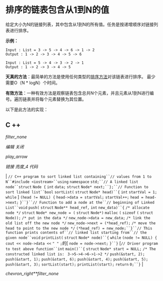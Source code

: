 # 排序的链表包含从1到N的值

给定大小为N的链接列表，其中包含从1到N的所有值。任务是按递增顺序对链接列表进行排序。

**示例：**

```
Input : List = 3 -> 5 -> 4 -> 6 -> 1 -> 2
Output : 1 -> 2 -> 3 -> 4 -> 5 -> 6

Input : List = 5 -> 4 -> 3 -> 2 -> 1
Output : 1 -> 2 -> 3 -> 4 -> 5

```

**天真的方法**：最简单的方法是使用任何类型的[排序方法](https://www.geeksforgeeks.org/merge-sort-for-linked-list/)对该链表进行排序。 最少需要O（N * logN）个时间。

**有效方法**：一种有效方法是观察链表包含总共N个元素，并且元素从1到N进行编号。遍历链表并将每个元素替换为其位置。

以下是此方法的实现：

## C ++

*filter_none*

*编辑*
*关闭*

*play_arrow*

*链接*
*亮度_4*
*代码*

| `// C++ program to sort linked list containing``// values from 1 to N``#include <iostream>``using` `namespace` `std;``// A linked list node``struct` `Node {` `int` `data;` `struct` `Node* next;``};``// Function to sort linked list``bool` `sortList(` `struct` `Node* head)``{` `int` `startVal = 1;` `while` ] `(head != NULL) {` `head->data = startVal;` `startVal++;` `head = head->next;` `}``}``// Function to add a node at the``// beginning of Linked List``void` `push(` `struct` `Node** head_ref,` `int` `new_data)``{` `/* allocate node */` `struct` `Node* new_node = (` `struct` `Node*)` `malloc` `(` `sizeof` `(` `struct` `Node));` `/* put in the data */` `new_node->data = new_data;` `/* link the old list off the new node */` `new_node->next = (*head_ref);` `/* move the head to point to the new node */` `(*head_ref) = new_node;``}``// This function prints contents of``// linked list starting from``// the given node``void` `printList(` `struct` `Node* node)``{` `while` `(node != NULL) {` `cout << node->data <<` `" "` `;`的[ `node = node->next;` `}``}` [`// Driver program to test above function``int` `main()``{` `struct` `Node* start = NULL;` `/* The constructed linked list is: ` `3->5->4->6->1->2 */` `push(&start, 2);` `push(&start, 1);` `push(&start, 6);`​​ `push(&start, 4);` `push(&start, 5);` `push(&start, 3);` `sortList(start);` `printList(start);` `return` `0;``}` |

*chevron_right**filter_none*